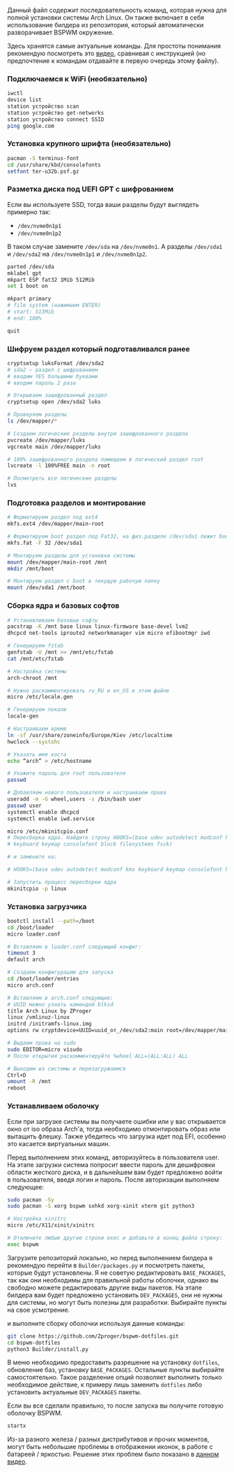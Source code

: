 Данный файл содержит последовательность команд, которая нужна для полной установки системы Arch Linux.
Он также включает в себя использование билдера из репозитория, который автоматически разворачивает BSPWM окружение.

Здесь хранятся самые актуальные команды. Для простоты понимания рекомендую посмотреть это [видео](https://youtu.be/9zewiGf7j-A), сравнивая с инструкцией (но предпочтение к командам отдавайте в первую очередь этому файлу).

### Подключаемся к WiFi (необязательно)
```bash
iwctl
device list
station устройство scan
station устройство get-networks
station устройство connect SSID
ping google.com
```

### Установка крупного шрифта (необязательно)
```bash
pacman -S terminus-font
cd /usr/share/kbd/consolefonts
setfont ter-u32b.psf.gz
```

### Разметка диска под UEFI GPT с шифрованием
Если вы используете SSD, тогда ваши разделы будут выглядеть примерно так:
- `/dev/nvme0n1p1`
- `/dev/nvme0n1p2`

В таком случае замените `/dev/sda` на `/dev/nvme0n1`.
А разделы `/dev/sda1` и `/dev/sda2` на `/dev/nvme0n1p1` и `/dev/nvme0n1p2`.

```bash
parted /dev/sda
mklabel gpt
mkpart ESP fat32 1Mib 512Mib
set 1 boot on

mkpart primary
# file system (нажимаем ENTER)
# start: 513Mib
# end: 100%

quit
```

### Шифруем раздел который подготавливался ранее
```bash
cryptsetup luksFormat /dev/sda2
# sda2 – раздел с шифрованием
# вводим YES большими буквами
# вводим пароль 2 раза

# Открываем зашифрованный раздел
cryptsetup open /dev/sda2 luks

# Проверяем разделы
ls /dev/mapper/*

# Создаем логические разделы внутри зашифрованного раздела
pvcreate /dev/mapper/luks
vgcreate main /dev/mapper/luks

# 100% зашифрованного раздела помещаем в логический раздел root
lvcreate -l 100%FREE main -n root

# Посмотреть все логические разделы
lvs
```

### Подготовка разделов и монтирование
```bash
# Форматируем раздел под ext4
mkfs.ext4 /dev/mapper/main-root

# Форматируем boot раздел под Fat32, на физ.разделе /dev/sda1 лежит boot
mkfs.fat -F 32 /dev/sda1

# Монтируем разделы для установки системы
mount /dev/mapper/main-root /mnt
mkdir /mnt/boot

# Монтируем раздел с boot в текущую рабочую папку
mount /dev/sda1 /mnt/boot
```

### Сборка ядра и базовых софтов
```bash
# Устанавливаем базовые софты
pacstrap -K /mnt base linux linux-firmware base-devel lvm2
dhcpcd net-tools iproute2 networkmanager vim micro efibootmgr iwd

# Генерируем fstab
genfstab -U /mnt >> /mnt/etc/fstab
cat /mnt/etc/fstab

# Настройка системы
arch-chroot /mnt

# Нужно раскомментировать ru_RU и en_US в этом файле
micro /etc/locale.gen

# Генерируем локали
locale-gen

# Настраиваем время
ln -sf /usr/share/zoneinfo/Europe/Kiev /etc/localtime
hwclock --systohc

# Указать имя хоста
echo “arch” > /etc/hostname

# Укажите пароль для root пользователя
passwd

# Добавляем нового пользователя и настраиваем права
useradd -m -G wheel,users -s /bin/bash user
passwd user
systemctl enable dhcpcd
systemctl enable iwd.service

micro /etc/mkinitcpio.conf
# Пересборка ядра. Найдите строку HOOKS=(base udev autodetect modconf kms
# keyboard keymap consolefont block filesystems fsck)

# и замените на:

# HOOKS=(base udev autodetect modconf kms keyboard keymap consolefont block filesystems encrypt lvm2 fsck)

# Запустить процесс пересборки ядра
mkinitcpio -p linux
```

### Установка загрузчика
```bash
bootctl install --path=/boot
cd /boot/loader
micro loader.conf

# Вставляем в loader.conf следующий конфиг:
timeout 3
default arch

# Создаем конфигурацию для запуска
cd /boot/loader/entries
micro arch.conf

# Вставляем в arch.conf следующее:
# UUID можно узнать командой blkid
title Arch Linux by ZProger
linux /vmlinuz-linux
initrd /initramfs-linux.img
options rw cryptdevice=UUID=uuid_от_/dev/sda2:main root=/dev/mapper/main-root

# Выдаем права на sudo
sudo EDITOR=micro visudo
# После открытия раскомментируйте %wheel ALL=(ALL:ALL) ALL

# Выходим из системы и перезагружаемся
Ctrl+D
umount -R /mnt
reboot
```

### Устанавливаем оболочку
Если при загрузке системы вы получаете ошибки или у вас открывается окно от iso образа Arch'a, тогда необходимо отмонтировать образ или вытащить флешку.
Также убедитесь что загрузка идет под EFI, особенно это касается виртуальных машин.

Перед выполнением этих команд, авторизуйтесь в пользователя user. На этапе загрузки система попросит ввести пароль для дешифровки области жесткого диска,
и в дальнейшем вам будет предложено войти в пользователя, введя логин и пароль. После авторизации выполняем следующее:

```bash
sudo pacman -Sy
sudo pacman -S xorg bspwm sxhkd xorg-xinit xterm git python3

# Настройка xinitrc
micro /etc/X11/xinit/xinitrc

# Отключите любые другие строки exec и добавьте в конец файла строку:
exec bspwm
```

Загрузите репозиторий локально, но перед выполнением билдера я рекомендую перейти в `Builder/packages.py` и посмотреть пакеты, которые будут установлены.
Я не советую редактировать `BASE_PACKAGES`, так как они необходимы для правильной работы оболочки, однако вы свободно можете редактировать другие виды пакетов.
На этапе билдера вам будет предложено установить `DEV_PACKAGES`, они не нужны для системы, но могут быть полезны для разработки. Выбирайте пункты на свое усмотрение.

и выполните сборку оболочки используя данные команды:
```bash
git clone https://github.com/Zproger/bspwm-dotfiles.git
cd bspwm-dotfiles
python3 Builder/install.py
```

В меню необходимо предоставить разрешение на установку `dotfiles`, обновление баз, установку `BASE_PACKAGES`. Остальные пункты выбирайте самостоятельно.
Такое разделение опций позволяет выполнить только необходимое действие, к примеру лишь заменить `dotfiles` либо установить актуальные `DEV_PACKAGES` пакеты.

Если вы все сделали правильно, то после запуска вы получите готовую оболочку BSPWM.
```bash
startx
```

Из-за разного железа / разных дистрибутивов и прочих моментов, могут быть небольшие проблемы в отображении иконок, в работе с батареей / яркостью. Решение этих
проблем было показано в [данном видео](https://youtu.be/9zewiGf7j-A).
